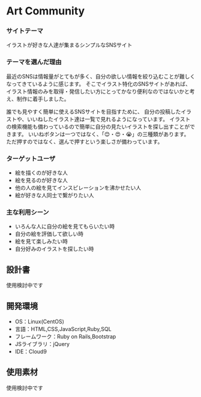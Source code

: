 # Art Community

### サイトテーマ
イラストが好きな人達が集まるシンプルなSNSサイト

### テーマを選んだ理由
最近のSNSは情報量がとてもが多く、自分の欲しい情報を絞り込むことが難しくなってきているように感じます。
そこでイラスト特化のSNSサイトがあれば、イラスト情報のみを取得・発信したい方にとってかなり便利なのではないかと考え、制作に着手しました。

誰でも見やすく簡単に使えるSNSサイトを目指すために、
自分の投稿したイラストや、いいねしたイラスト達は一覧で見れるようになっています。
イラストの検索機能も備わっているので簡単に自分の見たいイラストを探し出すことができます。
いいねボタンは一つではなく、「😊・😍・😭」の三種類があります。
ただ押すのではなく、選んで押すという楽しさが備わっています。

### ターゲットユーザ
- 絵を描くのが好きな人
- 絵を見るのが好きな人
- 他の人の絵を見てインスピレーションを沸かせたい人
- 絵が好きな人同士で繋がりたい人

### 主な利用シーン
- いろんな人に自分の絵を見てもらいたい時
- 自分の絵を評価して欲しい時
- 絵を見て楽しみたい時
- 自分好みのイラストを探したい時

## 設計書
使用検討中です

## 開発環境
- OS：Linux(CentOS)
- 言語：HTML,CSS,JavaScript,Ruby,SQL
- フレームワーク：Ruby on Rails,Bootstrap
- JSライブラリ：jQuery
- IDE：Cloud9

## 使用素材
使用検討中です

